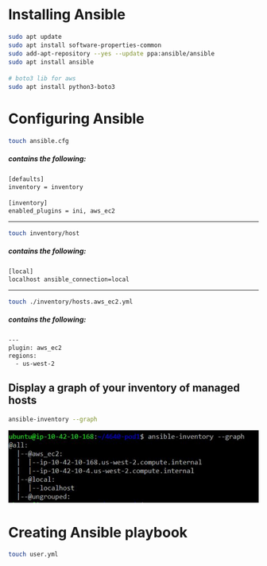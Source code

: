 # Installing Ansible
```bash
sudo apt update
sudo apt install software-properties-common
sudo add-apt-repository --yes --update ppa:ansible/ansible
sudo apt install ansible

# boto3 lib for aws
sudo apt install python3-boto3
```

# Configuring Ansible
```bash
touch ansible.cfg
```
##### contains the following:
```
[defaults]
inventory = inventory

[inventory]
enabled_plugins = ini, aws_ec2
```
------
```bash
touch inventory/host
```
##### contains the following:
```
[local]
localhost ansible_connection=local
```
------
```bash
touch ./inventory/hosts.aws_ec2.yml
```
##### contains the following:
```
---
plugin: aws_ec2
regions:
  - us-west-2
```
## Display a graph of your inventory of managed hosts
```bash
ansible-inventory --graph
```
![alt text](https://github.com/nicasalazar/4640-pod1/blob/main/ansibele.JPG "Ansible Graph")

# Creating Ansible playbook
```bash
touch user.yml
```

```YAML

```
